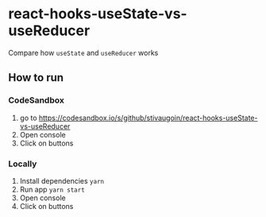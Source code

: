 # react-hooks-useState-vs-useReducer
Compare how `useState` and `useReducer` works

## How to run

### CodeSandbox
1. go to https://codesandbox.io/s/github/stivaugoin/react-hooks-useState-vs-useReducer
1. Open console
1. Click on buttons

### Locally
1. Install dependencies `yarn`
1. Run app `yarn start`
1. Open console
1. Click on buttons
